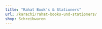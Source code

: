 ```yaml
---
title: "Rahat Book's & Stationers"
url: /karachi/rahat-books-und-stationers/
shop: Schreibwaren
---
```

